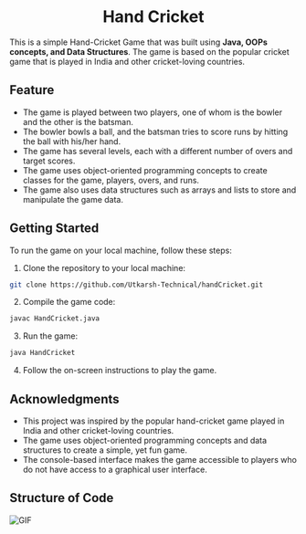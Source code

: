 # <div align="center"> Hand Cricket</div>

This is a simple Hand-Cricket Game that was built using <strong>Java, OOPs concepts, and Data Structures</strong>. 
The game is based on the popular cricket game that is played in India and other cricket-loving countries.

## Feature

- The game is played between two players, one of whom is the bowler and the other is the batsman.
- The bowler bowls a ball, and the batsman tries to score runs by hitting the ball with his/her hand.
- The game has several levels, each with a different number of overs and target scores.
- The game uses object-oriented programming concepts to create classes for the game, players, overs, and runs.
- The game also uses data structures such as arrays and lists to store and manipulate the game data.

## Getting Started

To run the game on your local machine, follow these steps:

1. Clone the repository to your local machine:
```bash
git clone https://github.com/Utkarsh-Technical/handCricket.git
```

2. Compile the game code:
```bash
javac HandCricket.java 
```

3. Run the game:
```bash
java HandCricket 
```

4. Follow the on-screen instructions to play the game.

## Acknowledgments
- This project was inspired by the popular hand-cricket game played in India and other cricket-loving countries.
- The game uses object-oriented programming concepts and data structures to create a simple, yet fun game.
- The console-based interface makes the game accessible to players who do not have access to a graphical user interface.

## Structure of Code
<img align="centre" alt="GIF"  src="structure.png" />
